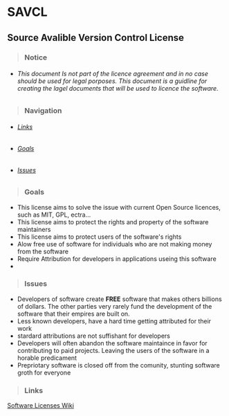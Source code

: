# SAVCL
## **Source Avalible Version Control License**

> ### **Notice**
- ###### This document Is not part of the licence agreement and in no case should be used for legal porposes. This document is a guidline for creating the lagel documents that will be used to licence the software.

> ### **Navigation**
- ###### <a href="#LINKS">Links</a>
- ###### <a href="#GOALS">Goals</a>
- ###### <a href="#ISSUES">Issues</a>

> ### <b id="GOALS">Goals</b>
- This license aims to solve the issue with current Open Source licences, such as MIT, GPL, ectra...
- This license aims to protect the rights and property of the software maintainers
- This license aims to protect users of the software's rights
- Alow free use of software for individuals who are not making money from the software
- Require Attribution for developers in applications useing this software
-

> ### <b id="ISSUES">Issues</b>
- Developers of software create **FREE** software that makes others billions of dollars. The other parties very rarely fund the development of the software that their empires are built on.
- Less known developers, have a hard time getting attributed for their work
- stardard attributions are not suffishant for developers
- Developers will often abandon the software maintaince in favor for contributing to paid projects. Leaving the users of the software in a horable predicament 
- Prepriotary software is closed off from the comunity, stunting software groth for everyone

> ### <b id="LINKS">Links</b>
<a id="Software_Licenses_Wiki" href="https://en.wikipedia.org/wiki/Software_license">Software Licenses Wiki</a>